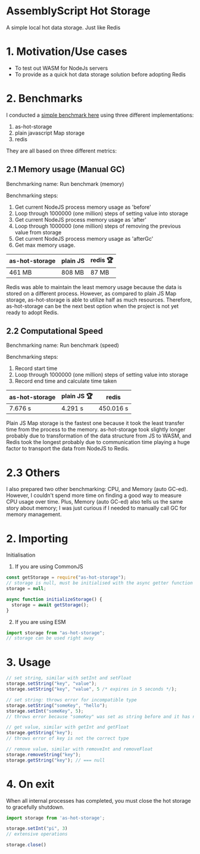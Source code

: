 # AssemblyScript Hot Storage

A simple local hot data storage. Just like Redis

# 1. Motivation/Use cases
- To test out WASM for NodeJs servers
- To provide as a quick hot data storage solution before adopting Redis

# 2. Benchmarks
I conducted a [simple benchmark here](https://github.com/ye-yu/as-hot-storage/actions/runs/4594753750/jobs/8114177846) using three different implementations:
1. as-hot-storage
2. plain javascript Map storage
3. redis

They are all based on three different metrics:

## 2.1 Memory usage (Manual GC)
Benchmarking name: Run benchmark (memory)

Benchmarking steps:
1. Get current NodeJS process memory usage as 'before'
2. Loop through 1000000 (one million) steps of setting value into storage
3. Get current NodeJS process memory usage as 'after'
4. Loop through 1000000 (one million) steps of removing the previous value from storage
5. Get current NodeJS process memory usage as 'afterGc'
6. Get max memory usage.


| as-hot-storage | plain JS | redis 🏆 |
|----------------|----------|-------|
| 461 MB         | 808 MB   | 87 MB |

Redis was able to maintain the least memory usage because the data is stored on a different process.
However, as compared to plain JS Map storage, as-hot-storage is able to utilize half as much resources. Therefore, as-hot-storage can be the next best option when the project is not yet ready to adopt Redis.


## 2.2 Computational Speed
Benchmarking name: Run benchmark (speed)

Benchmarking steps:
1. Record start time
2. Loop through 1000000 (one million) steps of setting value into storage
3. Record end time and calculate time taken


| as-hot-storage | plain JS 🏆 | redis     |
|----------------|----------|-----------|
| 7.676 s        | 4.291 s  | 450.016 s |

Plain JS Map storage is the fastest one because it took the least transfer time from the process to the memory. as-hot-storage took slightly longer probably due to transformation of the data structure from JS to WASM, and Redis took the longest probably due to communication time playing a huge factor to transport the data from NodeJS to Redis. 

# 2.3 Others
I also prepared two other benchmarking: CPU, and Memory (auto GC-ed). However, I couldn't spend more time on finding a good way to measure CPU usage over time. Plus, Memory (auto GC-ed) also tells us the same story about memory; I was just curious if I needed to manually call GC for memory management.

# 2. Importing

Initialisation

1. If you are using CommonJS

```js
const getStorage = require("as-hot-storage");
// storage is null, must be initialised with the async getter function
storage = null;

async function initializeStorage() {
  storage = await getStorage();
}
```

2. If you are using ESM

```js
import storage from "as-hot-storage";
// storage can be used right away
```

# 3. Usage

```js
// set string, similar with setInt and setFloat
storage.setString("key", "value");
storage.setString("key", "value", 5 /* expires in 5 seconds */);

// set string: throws error for incompatible type
storage.setString("someKey", "hello");
storage.setInt("someKey", 5);
// throws error because "someKey" was set as string before and it has not expired

// get value, similar with getInt and getFloat
storage.getString("key");
// throws error of key is not the correct type

// remove value, similar with removeInt and removeFloat
storage.removeString("key");
storage.getString("key"); // === null
```

# 4. On exit
When all internal processes has completed, you must close the hot storage to gracefully shutdown.

```js
import storage from 'as-hot-storage';

storage.setInt("pi", 3)
// extensive operations

storage.close()
```